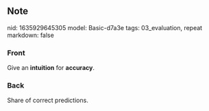 ## Note
nid: 1635929645305
model: Basic-d7a3e
tags: 03_evaluation, repeat
markdown: false

### Front
Give an <b>intuition</b> for <b>accuracy</b>.

### Back
Share of correct predictions.
